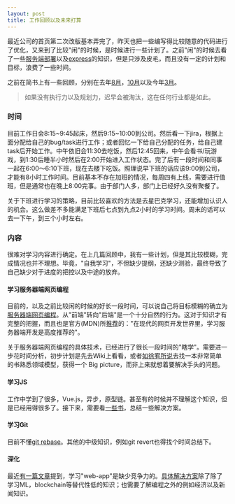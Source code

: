 ```yaml
---
layout: post
title: 工作回顾以及未来打算
---
```


最近公司的首页第二次改版基本弄完了，昨天也把一些编写得比较随意的代码进行了优化，又来到了比较"闲"的时候，是时候进行一些计划了。之前"闲"的时候去看了一些[服务端部署](https://github.com/RuoChen95/imooc-nuxt-study-project)以及[express](https://github.com/RuoChen95/imooc-express-movie-project)的知识，但是只涉及皮毛，而且没有一定的计划和目标，浪费了一些时间。

之前在简书上有一些回顾，分别在去年[8月](https://www.jianshu.com/p/bfd2798924f8)，[10月](https://www.jianshu.com/p/1e9358f4a3db)以及今年[3月](https://www.jianshu.com/p/5ffe75782434)。

> 如果没有执行力以及规划力，迟早会被淘汰，这在任何行业都是如此。

### 时间

目前工作日会8:15~9:45起床，然后9:15~10:00到公司。然后看一下jira，根据上面分配给自己的bug/task进行工作；或者回忆一下给自己分配的任务，给自己建task后开始工作。中午依旧会11:30去吃饭，然后12:45回来，中午会看书/玩游戏，到1:30后睡半小时然后在2:00开始进入工作状态。完了后有一段时间和同事一起在6:00～6:10下班，现在去楼下吃饭。照理说早下班的话应该9:00到公司，才能有8小时工作时间。目前基本不存在加班的情况，每周四有上线，需要进行值班，但是通常也在晚上8:00完事。由于部门人多，部门上已经好久没有聚餐了。

关于下班进行学习的策略，目前比较喜欢的方法是去星巴克学习，还能增加认识人的机会。这么做差不多能满足下班后七点到九点2小时的学习时间。周末的话可以去一下午，到三个小时左右。

### 内容

很难对学习内容进行确定。在上几篇回顾中，我有一些计划，但是其比较模糊，完成情况也并不理想。毕竟，"自我学习"，不但缺少提纲，还缺少测验，最终导致了自己缺少对于进度的把控以及中途的放弃。

#### 学习服务器端网页编程

目前的，以及之前比较闲的时候的好长一段时间，可以说自己将目标模糊的确立为[服务器端网页编程](https://developer.mozilla.org/zh-CN/docs/Learn/Server-side)。从"前端"转向"后端"是一个十分自然的行为。这对于知识才有完整的把握，而且也是官方(MDN)所[推荐](https://developer.mozilla.org/zh-CN/docs/Learn/Server-side)的："在现代的网页开发世界里，学习服务器端开发是高度推荐的"。

关于服务器端网页编程的具体技术，已经进行了很长一段时间的"瞎学"。需要进一步花时间分析，初步计划是先去Wiki上看看，或者[如徐宥所说](https://blog.youxu.info/2012/02/02/software-tools-1/)去找一本非常简单的书熟悉领域模型，获得一个 Big picture，而非上来就想着要解决手头的问题。

#### 学习JS

工作中学到了很多，Vue.js，异步，原型链。甚至有的时候并不理解这个知识，但是已经用得很多了。接下来，需要看[一些书](https://book.douban.com/subject/26351021/)，总结一些解决方案。

#### 学习Git

目前不懂[git rebase](../Git-rebase/)。其他的中级知识，例如git revert也得找个时间总结下。

#### 深化

最近[有一篇文章](https://www.forbes.com/sites/rajatbhageria/2017/09/10/is-learning-how-to-code-still-worth-it/#5cb5bb0b75a1)提到，学习"web-app"是缺少竞争力的。[具体解决方案](https://www.jianshu.com/p/28885fd80348)除了除了学习ML，blockchain等替代性低的知识；也需要了解编程之外的例如经济以及新闻知识。





